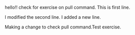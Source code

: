 hello!!
check for exercise on pull command.
This is first line.


I modified the second line.
I added a new line.




Making a change to check pull command.Test exercise.

